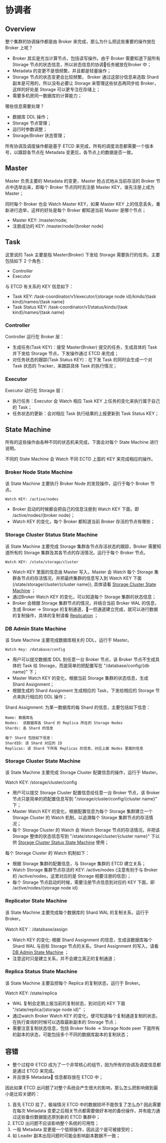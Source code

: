 # 协调者

## Overview

整个集群的协调操作都是由 Broker 来完成，那么为什么把这些重要的操作放在 Broker 上呢？
- Broker 其实是充当计算节点，包括读写操作。由于 Broker 需要知道下层所有 Storage 节点的状态信息，所以状态信息的协调任务被放在Broker 中；
- Metadata 的变更不是很频繁，并且都是轻量操作；
- Storage 节点的状态变更会比较频繁， Broker 通过这部分信息来选取 Shard 副本是可用的，所以没有必要让 Storage 来管理这些状态再同步给 Broker，这样的好处是 Storage 可以更专注在存储上；
- 需要多机房同一数据库的计算能力；

哪些信息需要处理？
- 数据库 DDL 操作；
- Storage 节点管理；
- 运行时参数调整；
- Storage/Broker 状态管理；

所有协调及调度操作都是基于 ETCD 来完成，所有的调度消息都需要一个版本号，以跟踪各节点在 Metadata 变更后，各节点上的数据是否一致。

## Master

Master 负责主要的 Metadata 的变更，Master 抢占式地从当前存活的 Broker 节点中选举出来，即每个 Broker 节点同时去注册 Master KEY，谁先注册上成为 Master；

同时每个 Broker 也会 Watch Master KEY，如果 Master KEY 上的信息丢失，重新进行选举，这样的好处是每个 Broker 都知道当前 Master 是哪个节点；

- Master KEY: /master/node;
- 注册成功的 KEY: /master/node/{broker node}

## Task

这里说的 Task 主要是指 Master(Broker) 下发给 Storage 需要执行的任务。主要包括如下 2 个角色：
- Controller
- Executor

与 ETCD 有关系的 KEY 信息如下：
- Task KEY: /task-coordinator/v1/executor/{storage node id}/kinds/{task kind}/names/{task name}
- Task Status KEY: /task-coordinator/v1/status/kinds/{task kind}/names/{task name}

### Controller

Controller 运行在 Broker 层：
- 生成任务(Task KEY)：接受 Master(Broker) 提交的任务，生成具体的 Task 并下发给 Storage 节点，下发操作通过 ETCD 来完成；
- 对任务状态的跟踪(Task Status KEY)：在下发 Task 的同时会生成一个对 Task 状态的 Tracker，来跟踪具体 Task 的执行情况；

### Executor

Executor 动行在 Storage 层：
- 执行任务：Executor 会 Watch 相应 Task KEY 上任务的变化来执行属于自己的 Task；
- 任务状态的更新：会对相应 Task 执行结果的上报更新到 Task Status KEY；

## State Machine

所有的这些操作由各种不同的状态机来完成，下面会对每个 State Machine 进行说明。

不同的 State Machine 会 Watch 不同 ECTD 上面的 KEY 来完成相应的操作。

### Broker Node State Machine

该 State Machine 主要执行 Broker Node 的发现操作，运行于每个 Broker 节点。

`Watch KEY: /active/nodes`

- Broker 启动的时候都会把自己的信息注册到 Watch KEY 下面，即 /active/nodes/{broker node}；
- Watch KEY 的变化，每个 Broker 都知道当前 Broker 存活的节点有哪些；

### Storage Cluster Status State Machine

该 State Machine 主要完成 Storage 集群各节点存活状态的跟踪，Broker 需要知道所有的 Storage 集群及其各节点的存活情况，运行于每个 Broker 节点。

`Watch KEY: /state/storage/cluster`

- Watch KEY 里面的信息由 Master 写入，Master 会 Watch 每个 Storage 集群各节点的存活情况，并把最终集群的信息写入到 Watch KEY 下面(/state/storage/cluster/{cluster name}), 具体请看  [Storage Cluster State Machine](./coordinator.html#storage-cluster-state-machine) ；
- 通过Broker Watch KEY 的变化，可以知道每个 Storage 集群的状态信息；
- Broker 会根据 Storage 集群节点的情况，并结合当前 Broker WAL 的信息，生成 Broker -> Storage 的复制通道，一但通道建立完成，就可以进行数据的复制操作，具体的复制请看 [Replication](./replication.html) ；

### DB Admin State Machine

该 State Machine 主要完成数据库相关的 DDL，运行于 Master。

`Watch Key: /database/config`

- 用户可以提交数据库 DDL 到任意一台 Broker 节点，该 Broker 节点不生成具体的 Task 给 Storage，而是简单的把配置写在 "/database/config/{db name}" 下；
- Master Watch KEY 的变化，根据当前 Storage 集群的状态信息，生成 Shard Assignment；
- 根据生成的 Shard Assignment 生成相应的 Task，下发给相应的 Storage 节点来执行相应的 DDL 操作；

Shard Assignment: 为某一数据库的每 Shard 的信息，主要包括如下信息：
```
Name: 数据库名
Nodes:  该数据库各 Shard 的 Replica 所在的 Storage Nodes
Shards: 各 Shard 的信息

每个 Shard 包括如下信息：
ShardID: 该 Shard 对应的 ID
Replicas: 该 Shard 下所有 Replicas 的信息，对应上面 Nodes 里面的信息
```

### Storage Cluster State Machine

该 State Machine 主要完成 Storage Cluster 配置信息的操作，运行于 Master。

Watch KEY: /storage/cluster/config

- 用户可以提交 Storage Cluster 配置信息给任意一台 Broker 节点，该 Broker 节点只是简单的把配置信息写到 "/storage/cluster/config/{cluster name}" 下；
- Master Watch KEY 的变化，根据配置信息为每个 Storage 集群建立一个 Storage Cluster 的 Watch 机制，以追溯每个 Storage 集群节点的存活情况；
- 每个 Storage Cluster 的 Watch 会 Watch Storage 节点的存活情况，并把该 Storage 整体的状态信息写到 "/state/storage/cluster/{cluster name}" 下以供 [Storage Cluster Status State Machine](./coordinator.html#storage-cluster-status-state-machine) 使用；


每个 Storage Cluster 的 Watch 机制如下：
- 根据 Storage 集群的配置信息，与 Storage 集群的 ETCD 建立关系；
- Watch Storage 集群节点存活的 KEY: /active/nodes (注意有别于与 Broker 的 /active/nodes，这里对应的是 Storage 相要注册的信息)；
- 每个 Storage 节点启动的时候，需要注册节点信息到对应的 KEY 下面，即 /active/nodes/{storage node id}

### Replicator State Machine

该 State Machine 主要完成每个数据库的 Shard WAL 的复制关系，运行于 Broker。

Watch KEY：/database/assign

- Watch KEY 的变化: 根据 Shard Assignment 的信息，生成该数据库每个 Shard WAL 与目标 Storage 节点的关系，Shard Assignment 的写入，请看 [DB Admin State Machine](./coordinator.html#db-admin-state-machine) ；
- 注意这时只是建立关系，并不会建立真正的复制通道；

### Replica Status State Machine

该 State Machine 主要监控每个 Replica 的复制状态，运行于 Broker。

Watch KEY: /state/replica

- WAL 复制会定期上报当前的复制状态，到对应的 KEY 下面 "/state/replica/{storage node id}" ；
- 通过watch Broker Watch KEY 的变化，便可知道每个复制通道复制的状态，在执行查询的时候可以选取最新副本的 Storage 节点；
- 需要注意复制状态信息，包括 Broker Node -> Storage Node peer 下面所有的副本的状态，可能包括多个不同的数据库副本的复制状态；

## 容错

- 整个过程中 ETCD 成为了一个非常核心的组节，因为所有的协调及调度信息都是通过 ETCD 来完成。
- 并且很多 Metadata 信息都存放在 ETCD 中；

因此如果 ETCD 出问题了对整个系统会产生很大的影响，那么怎么把影响做到最小是比较关键的：
1. 首先 ETCD 挂了，极端情况 ETCD 中的数据损坏不能恢复了怎么办? 因此需要在每次 Metadata 变更之后相关节点都需要做好本地的备份操作，并有能力通过这些备份数据能还原到新的 ETCD 集群中；
2. ETCD 出问题不应该影响整个系统的可用性；
3. 一般 Metadata 变更是一个低频操作，因此这个是可被接受的；
4. 如 Leader 副本出现问题时可能会影响副本数据不一致；